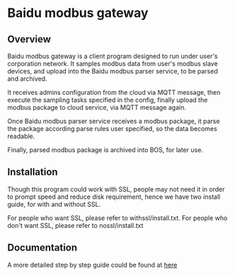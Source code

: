 Baidu modbus gateway
====================

Overview
--------

Baidu modbus gateway is a client program designed to run under user's 
corporation network. It samples modbus data from user's modbus slave
devices, and upload into the Baidu modbus parser service, to be parsed
and archived.

It receives admins configuration from the cloud via MQTT message, then
execute the sampling tasks specified in the config, finally upload
the modbus package to cloud service, via MQTT message again.

Once Baidu modbus parser service receives a modbus package, it parse
the package according parse rules user specified, so the data becomes
readable.

Finally, parsed modbus package is archived into BOS, for later use.

Installation
------------

Though this program could work with SSL, people may not need it in
order to prompt speed and reduce disk requirement, hence we have two
install guide, for with and without SSL.

For people who want SSL, please refer to withssl/install.txt.
For people who don't want SSL, please refer to nossl/install.txt

Documentation
-------------

A more detailed step by step guide could be found at [here](https://cloud.baidu.com/doc/Parser/index.html)

